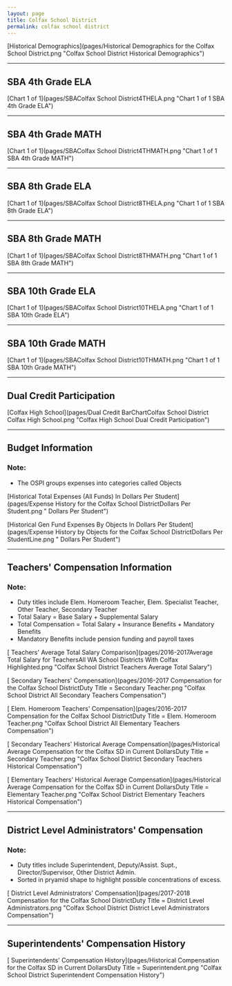 ```yaml
---
layout: page
title: Colfax School District
permalink: colfax school district
---
```



[Historical Demographics](pages/Historical Demographics for the Colfax School District.png "Colfax School District Historical Demographics")

___

## SBA 4th Grade ELA

[Chart 1 of 1](pages/SBAColfax School District4THELA.png "Chart 1 of 1 SBA 4th Grade ELA")


___

## SBA 4th Grade MATH

[Chart 1 of 1](pages/SBAColfax School District4THMATH.png "Chart 1 of 1 SBA 4th Grade MATH")


___

## SBA 8th Grade ELA

[Chart 1 of 1](pages/SBAColfax School District8THELA.png "Chart 1 of 1 SBA 8th Grade ELA")


___

## SBA 8th Grade MATH

[Chart 1 of 1](pages/SBAColfax School District8THMATH.png "Chart 1 of 1 SBA 8th Grade MATH")


___

## SBA 10th Grade ELA

[Chart 1 of 1](pages/SBAColfax School District10THELA.png "Chart 1 of 1 SBA 10th Grade ELA")


___

## SBA 10th Grade MATH

[Chart 1 of 1](pages/SBAColfax School District10THMATH.png "Chart 1 of 1 SBA 10th Grade MATH")


___

## Dual Credit Participation

[Colfax High School](pages/Dual Credit BarChartColfax School District Colfax High School.png "Colfax High School Dual Credit Participation")


___

## Budget Information
### Note:
- The OSPI groups expenses into categories called Objects

[Historical Total Expenses (All Funds) In Dollars Per Student](pages/Expense History for the Colfax School DistrictDollars Per Student.png " Dollars Per Student")

[Historical Gen Fund Expenses By Objects In Dollars Per Student](pages/Expense History by Objects for the Colfax School DistrictDollars Per StudentLine.png " Dollars Per Student")


___

## Teachers' Compensation Information
### Note:
- Duty titles include Elem. Homeroom Teacher, Elem. Specialist Teacher, Other Teacher, Secondary Teacher
- Total Salary = Base Salary + Supplemental Salary
- Total Compensation = Total Salary + Insurance Benefits + Mandatory Benefits
- Mandatory Benefits include pension funding and payroll taxes

[ Teachers' Average Total Salary Comparison](pages/2016-2017Average Total Salary for TeachersAll WA School Districts With Colfax Highlighted.png "Colfax School District Teachers Average Total Salary")

[ Secondary Teachers' Compensation](pages/2016-2017 Compensation for the Colfax School DistrictDuty Title = Secondary Teacher.png "Colfax School District All Secondary Teachers Compensation")

[ Elem. Homeroom Teachers' Compensation](pages/2016-2017 Compensation for the Colfax School DistrictDuty Title = Elem. Homeroom Teacher.png "Colfax School District All Elementary Teachers Compensation")

[ Secondary Teachers' Historical Average Compensation](pages/Historical Average Compensation for the Colfax SD in Current DollarsDuty Title = Secondary Teacher.png "Colfax School District Secondary Teachers Historical Compensation")

[ Elementary Teachers' Historical Average Compensation](pages/Historical Average Compensation for the Colfax SD in Current DollarsDuty Title = Elementary Teacher.png "Colfax School District Elementary Teachers Historical Compensation")


___

## District Level Administrators' Compensation

### Note:
- Duty titles include Superintendent, Deputy/Assist. Supt., Director/Supervisor, Other District Admin.
- Sorted in pryamid shape to highlight possible concentrations of excess.

[ District Level Administrators' Compensation](pages/2017-2018 Compensation for the Colfax School DistrictDuty Title = District Level Administrators.png "Colfax School District District Level Administrators Compensation")


___

## Superintendents' Compensation History

[ Superintendents' Compensation History](pages/Historical Compensation for the Colfax SD in Current DollarsDuty Title = Superintendent.png "Colfax School District Superintendent Compensation History")

